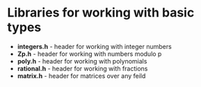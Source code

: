 # Libraries for working with basic types

- **integers.h** - header for working with integer numbers
- **Zp.h** - header for working with numbers modulo p
- **poly.h** - header for working with polynomials
- **rational.h** - header for working with fractions
- **matrix.h** - header for matrices over any feild
